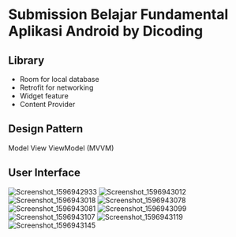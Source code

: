 # Submission Belajar Fundamental Aplikasi Android by Dicoding

## Library
- Room for local database
- Retrofit for networking
- Widget feature
- Content Provider

## Design Pattern
Model View ViewModel (MVVM)

## User Interface
![Screenshot_1596942933](https://user-images.githubusercontent.com/28895458/89724284-438d3d00-da2b-11ea-8ae5-1c8f35b7e037.png)
![Screenshot_1596943012](https://user-images.githubusercontent.com/28895458/89724285-45ef9700-da2b-11ea-9e35-db3aa6b7fb3c.png)
![Screenshot_1596943018](https://user-images.githubusercontent.com/28895458/89724286-46882d80-da2b-11ea-9eb7-13e0ef9eb36d.png)
![Screenshot_1596943078](https://user-images.githubusercontent.com/28895458/89724287-4720c400-da2b-11ea-8fcf-d823af1feed5.png)
![Screenshot_1596943081](https://user-images.githubusercontent.com/28895458/89724288-47b95a80-da2b-11ea-9397-5394548bbc46.png)
![Screenshot_1596943099](https://user-images.githubusercontent.com/28895458/89724290-4851f100-da2b-11ea-9f3a-d90ef875e46b.png)
![Screenshot_1596943107](https://user-images.githubusercontent.com/28895458/89724291-49831e00-da2b-11ea-8459-41af08483ee9.png)
![Screenshot_1596943119](https://user-images.githubusercontent.com/28895458/89724292-4ab44b00-da2b-11ea-95f0-13759d653ce3.png)
![Screenshot_1596943145](https://user-images.githubusercontent.com/28895458/89724294-4b4ce180-da2b-11ea-955e-58aa6aa96aab.png)

